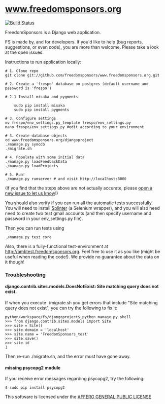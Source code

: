www.freedomsponsors.org 
=======================

[![Build Status](https://secure.travis-ci.org/freedomsponsors/www.freedomsponsors.org.png)](http://travis-ci.org/freedomsponsors/www.freedomsponsors.org)

FreedomSponsors is a Django web application.

FS is made by, and for developers. 
If you'd like to help (bug reports, suggestions, or even code), you are more than welcome.
Please take a look at the open issues.

Instructions to run application locally:

```shell
# 1. Clone repo
git clone git://github.com/freedomsponsors/www.freedomsponsors.org.git

# 2. Create a 'frespo' database on postgres (default username and password is 'frespo')

# 2.1 Install misaka and pygments

    sudo pip install misaka
    sudo pip install pygments

# 3. Configure settings
mv frespo/env_settings.py_template frespo/env_settings.py
nano frespo/env_settings.py #edit according to your environment

# 3. Create database objects
cd www.freedomsponsors.org/djangoproject
./manage.py syncdb
./migrate.sh

# 4. Populate with some initial data
./manage.py loadFeedbackData
./manage.py loadProjects

# 5. Run!
./manage.py runserver # and visit http://localhost:8000
```

(If you find that the steps above are not actually accurate, please [open a new issue to let us know](https://github.com/freedomsponsors/www.freedomsponsors.org/issues/new)!)

You should also verify if you can run all the automatic tests successfully.
You will need to install [Splinter](https://github.com/cobrateam/splinter) (a Selenium wrapper), and you will also need need to create two test gmail accounts (and then specify username and password in your env_settings.py file).

Then you can run tests using

```shell
./manage.py test core
```

Also, there is a fully-functional test-environment at http://ambtest.freedomsponsors.org.
Feel free to use it as you like (might be useful when reading the code!). We provide no guarantee about the data on it though!


### Troubleshooting

#### django.contrib.sites.models.DoesNotExist: Site matching query does not exist.

If when you execute ./migrate.sh you get errors that include 
"Site matching query does not exist", you can try the following to fix it:

    python/workspace/fs/djangoproject$ python manage.py shell
    >>> from django.contrib.sites.models import Site
    >>> site = Site()
    >>> site.domain = 'localhost'
    >>> site.name = 'FreedomSponsors_test'
    >>> site.save()
    >>> site.id
    1

Then re-run ./migrate.sh, and the error must have gone away.

#### missing psycopg2 module 

If you receive error messages regarding psycopg2, try the following: 

    $ sudo pip install psycopg2

This software is licensed under the [AFFERO GENERAL PUBLIC LICENSE](http://www.gnu.org/licenses/agpl-3.0.html)
